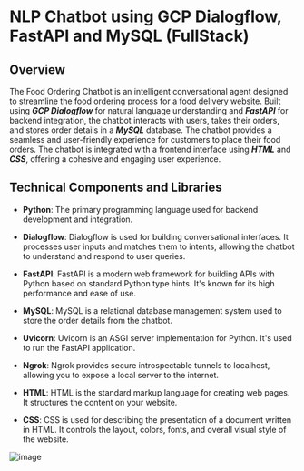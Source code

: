 # NLP Chatbot using GCP Dialogflow, FastAPI and MySQL (FullStack)

## Overview

The Food Ordering Chatbot is an intelligent conversational agent designed to streamline the food ordering process for a food delivery website. Built using **_GCP Dialogflow_** for natural language understanding and **_FastAPI_** for backend integration, the chatbot interacts with users, takes their orders, and stores order details in a **_MySQL_** database. The chatbot provides a seamless and user-friendly experience for customers to place their food orders. The chatbot is integrated with a frontend interface using **_HTML_** and **_CSS_**, offering a cohesive and engaging user experience.

## Technical Components and Libraries

-  **Python**: The primary programming language used for backend development and integration.
  
-  **Dialogflow**: Dialogflow is used for building conversational interfaces. It processes user inputs and matches them to intents, allowing the chatbot to understand and respond to user queries.

-  **FastAPI**: FastAPI is a modern web framework for building APIs with Python based on standard Python type hints. It's known for its high performance and ease of use.

-  **MySQL**: MySQL is a relational database management system used to store the order details from the chatbot.

-  **Uvicorn**: Uvicorn is an ASGI server implementation for Python. It's used to run the FastAPI application.

-  **Ngrok**: Ngrok provides secure introspectable tunnels to localhost, allowing you to expose a local server to the internet.

-  **HTML**: HTML is the standard markup language for creating web pages. It structures the content on your website.

-  **CSS**: CSS is used for describing the presentation of a document written in HTML. It controls the layout, colors, fonts, and overall visual style of the website.

![image]([https://github.com/amoljain2k/AI-Content-Generator-Using-LLM-Model-Llama2/blob/main/Output.png](https://github.com/amoljain2k/NLP-Chatbot-with-Dialogflow-FastAPI-MySQL-FullStack/blob/main/Chatbot%20SS/intents.PNG))

